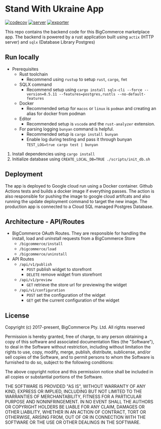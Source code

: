 # Stand With Ukraine App

[![codecov](https://codecov.io/gh/swu-bc/stand-with-ukraine-backend/branch/main/graph/badge.svg?token=6EN9JQRHPQ)](https://codecov.io/gh/swu-bc/stand-with-ukraine-backend)
[![server](https://github.com/swu-bc/stand-with-ukraine-backend/actions/workflows/server.yaml/badge.svg)](https://github.com/swu-bc/stand-with-ukraine-backend/actions/workflows/server.yaml)
[![exporter](https://github.com/swu-bc/stand-with-ukraine-backend/actions/workflows/exporter.yaml/badge.svg)](https://github.com/swu-bc/stand-with-ukraine-backend/actions/workflows/exporter.yaml)

This repo contains the backend code for this BigCommerce marketplace app.
The backend is powered by a rust application built using `actix` (HTTP server) and `sqlx` (Database Library Postgres)

## Run locally

- Prerequisites
  - Rust toolchain
    - Recommend using `rustup` to setup `rust`, `cargo`, `fmt`
  - SQLX command
    - Recommend setup using `cargo install sqlx-cli --force --version=0.5.11 --features=postgres,rustls --no-default-features`
  - Docker
    - Recommended setup for `macos` or `linux` is `podman` and creating an alias for docker from podman
  - Editor
    - Recommended setup is `vscode` and the `rust-analyzer` extension.
  - For parsing logging `bunyan` command is helpful.
    - Recommended setup is `cargo install bunyan`
    - Enable log during testing and pass it through bunyan `TEST_LOG=true cargo test | bunyan`

1. Install dependencies using `cargo install`
2. Initialize database using `CREATE_LOCAL_DB=TRUE ./scripts/init_db.sh`

## Deployment

The app is deployed to Google cloud run using a Docker container. Github Actions tests and builds a docker image if everything passes.
The action is also responsible for pushing the image to google cloud artifcats and also running the update deployment command to target the new image. The production app is connected to a Cloud SQL managed Postgres Database.

## Architecture - API/Routes

- BigCommerce OAuth Routes. They are responsible for handling the install, load and uninstall requests from a BigCommerce Store
  - `/bigcommerce/install`
  - `/bigcommerce/load`
  - `/bigcommerce/uninstall`
- API Routes
  - `/api/v1/publish`
    - `POST` publish widget to storefront
    - `DELETE` remove widget from storefront
  - `/api/v1/preview`
    - `GET` retrieve the store url for previewing the widget
  - `/api/v1/configuration`
    - `POST` set the configuration of the widget
    - `GET` get the current configuration of the widget


## License

Copyright (c) 2017-present, BigCommerce Pty. Ltd. All rights reserved

Permission is hereby granted, free of charge, to any person obtaining a copy of this software and associated
documentation files (the "Software"), to deal in the Software without restriction, including without limitation the
rights to use, copy, modify, merge, publish, distribute, sublicense, and/or sell copies of the Software, and to permit
persons to whom the Software is furnished to do so, subject to the following conditions:

The above copyright notice and this permission notice shall be included in all copies or substantial portions of the
Software.

THE SOFTWARE IS PROVIDED "AS IS", WITHOUT WARRANTY OF ANY KIND, EXPRESS OR IMPLIED, INCLUDING BUT NOT LIMITED TO THE
WARRANTIES OF MERCHANTABILITY, FITNESS FOR A PARTICULAR PURPOSE AND NONINFRINGEMENT. IN NO EVENT SHALL THE AUTHORS OR
COPYRIGHT HOLDERS BE LIABLE FOR ANY CLAIM, DAMAGES OR OTHER LIABILITY, WHETHER IN AN ACTION OF CONTRACT, TORT OR
OTHERWISE, ARISING FROM, OUT OF OR IN CONNECTION WITH THE SOFTWARE OR THE USE OR OTHER DEALINGS IN THE SOFTWARE.
